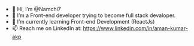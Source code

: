 - 👋 Hi, I’m @Namchi7
- 👀 I’m a Front-end developer trying to become full stack devaloper. 
- 🌱 I’m currently learning Front-end Development (ReactJs)
- 📫 Reach me on LinkedIn at: https://www.linkedin.com/in/aman-kumar-akp
